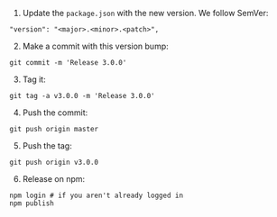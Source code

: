 1. Update the `package.json` with the new version. We follow SemVer:

```
"version": "<major>.<minor>.<patch>",
```

2. Make a commit with this version bump:

```
git commit -m 'Release 3.0.0'
```

3. Tag it:

```
git tag -a v3.0.0 -m 'Release 3.0.0'
```

4. Push the commit:

```
git push origin master
```

5. Push the tag:

```
git push origin v3.0.0
```

6. Release on npm:

```
npm login # if you aren't already logged in
npm publish
```
